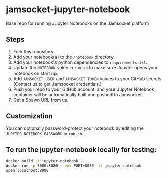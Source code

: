 # jamsocket-jupyter-notebook
Base repo for running Jupyter Notebooks on the Jamsocket platform

## Steps

1. Fork this repository.
2. Add your notebook(s) to the `/notebook` directory.
3. Add your notebook's python dependencies to `requirements.txt`.
4. Update the `NOTEBOOK` value in `run.sh` to make sure Jupyter opens your notebook on start up. 
5. Add `JAMSOCKET_USER` and `JAMSOCKET_TOKEN` values to your GitHub secrets. (Contact us to get Jamsocket credentials.)
6. Push your repo to your GitHub account, and your Jupyter Notebook container will be automatically built and pushed to Jamsocket.
7. Get a Spawn URL from us.

## Customization

You can optionally password-protect your notebook by editing the `JUPYTER_NOTEBOOK_PASSWORD` in `run.sh`.

## To run the jupyter-notebook locally for testing:

```bash
docker build -t jupyter-notebook .
docker run -p 8080:8080 --env PORT=8080 -it jupyter-notebook
open localhost:8080
```
